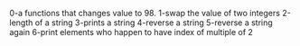 0-a functions that changes value to 98.
1-swap the value of two integers
2-length of a string
3-prints a string
4-reverse a string
5-reverse a string again
6-print elements who happen to have index of multiple of 2
